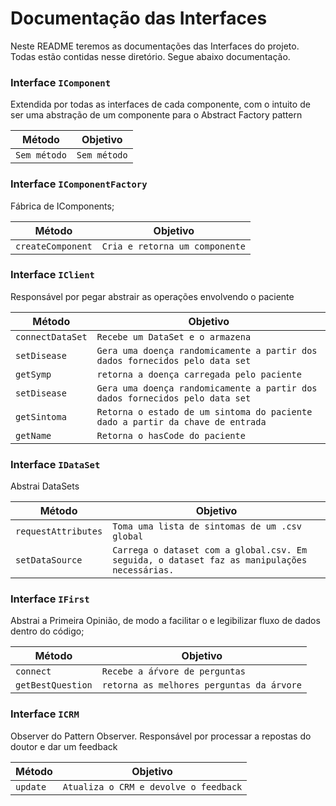 # Documentação das Interfaces
Neste README teremos as documentações das Interfaces do projeto. Todas estão contidas nesse diretório. Segue abaixo documentação.

### Interface `IComponent`
Extendida por todas as interfaces de cada componente, com o intuito de ser uma abstração de um componente para o Abstract Factory pattern

Método | Objetivo
------ | --------
`Sem método` | `Sem método`

### Interface `IComponentFactory`
Fábrica de IComponents;

Método | Objetivo
------ | --------
`createComponent` | `Cria e retorna um componente`

### Interface `IClient`
Responsável por pegar abstrair as operações envolvendo o paciente

Método | Objetivo
------ | --------
`connectDataSet` | `Recebe um DataSet e o armazena`
`setDisease` | `Gera uma doença randomicamente a partir dos dados fornecidos pelo data set`
`getSymp` | `retorna a doença carregada pelo paciente`
`setDisease` | `Gera uma doença randomicamente a partir dos dados fornecidos pelo data set`
`getSintoma` | `Retorna o estado de um sintoma do paciente dado a partir da chave de entrada`
`getName` | `Retorna o hasCode do paciente`

### Interface `IDataSet`
Abstrai DataSets

Método | Objetivo
------ | --------
`requestAttributes` | `Toma uma lista de sintomas de um .csv global`
`setDataSource` | `Carrega o dataset com a global.csv. Em seguida, o dataset faz as manipulações necessárias.`

### Interface `IFirst`
Abstrai a Primeira Opinião, de modo a facilitar o e legibilizar fluxo de dados dentro do código;

Método | Objetivo
------ | --------
`connect` | `Recebe a áŕvore de perguntas`
`getBestQuestion` | `retorna as melhores perguntas da árvore` 

### Interface `ICRM`
Observer do Pattern Observer. Responsável por processar a repostas do doutor e dar um feedback

Método | Objetivo
------ | --------
`update` | `Atualiza o CRM e devolve o feedback`
